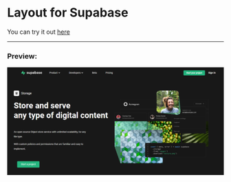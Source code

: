 # Layout for Supabase

You can try it out [here](https://enamoredevil.github.io/Layout-for-Supabase/)

---
### Preview:
![supabase_preview](resources/supabase_preview.png)
